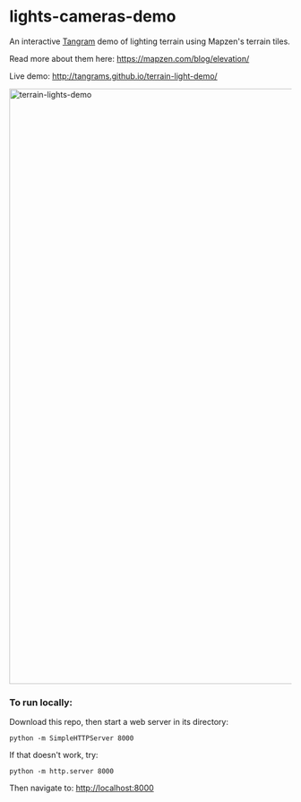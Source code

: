 # lights-cameras-demo
An interactive [Tangram](http://github.com/tangrams/tangram) demo of lighting terrain using Mapzen's terrain tiles.

Read more about them here: https://mapzen.com/blog/elevation/

Live demo: http://tangrams.github.io/terrain-light-demo/

<img width="1063" alt="terrain-lights-demo" src="https://cloud.githubusercontent.com/assets/459970/14998144/7d61753a-1150-11e6-956f-5f98014f5500.png">

### To run locally:

Download this repo, then start a web server in its directory:

    python -m SimpleHTTPServer 8000
    
If that doesn't work, try:

    python -m http.server 8000
    
Then navigate to: [http://localhost:8000](http://localhost:8000)
